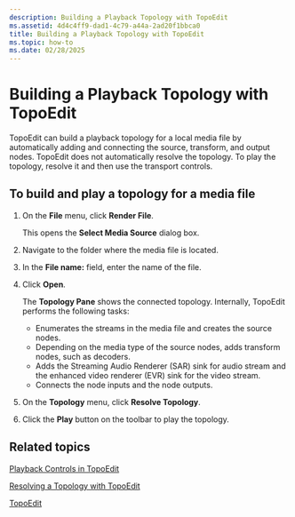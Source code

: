 ```yaml
---
description: Building a Playback Topology with TopoEdit
ms.assetid: 4d4c4ff9-dad1-4c79-a44a-2ad20f1bbca0
title: Building a Playback Topology with TopoEdit
ms.topic: how-to
ms.date: 02/28/2025
---
```


# Building a Playback Topology with TopoEdit

TopoEdit can build a playback topology for a local media file by automatically adding and connecting the source, transform, and output nodes. TopoEdit does not automatically resolve the topology. To play the topology, resolve it and then use the transport controls.

## To build and play a topology for a media file

1.  On the **File** menu, click **Render File**.

    This opens the **Select Media Source** dialog box.

2.  Navigate to the folder where the media file is located.
3.  In the **File name:** field, enter the name of the file.
4.  Click **Open**.

    The **Topology Pane** shows the connected topology. Internally, TopoEdit performs the following tasks:

    -   Enumerates the streams in the media file and creates the source nodes.
    -   Depending on the media type of the source nodes, adds transform nodes, such as decoders.
    -   Adds the Streaming Audio Renderer (SAR) sink for audio stream and the enhanced video renderer (EVR) sink for the video stream.
    -   Connects the node inputs and the node outputs.

5.  On the **Topology** menu, click **Resolve Topology**.
6.  Click the **Play** button on the toolbar to play the topology.

## Related topics

<dl> <dt>

[Playback Controls in TopoEdit](playback-controls-in-topoedit.md)
</dt> <dt>

[Resolving a Topology with TopoEdit](resolving-a-topology-with-topoedit.md)
</dt> <dt>

[TopoEdit](topoedit.md)
</dt> </dl>

 

 



